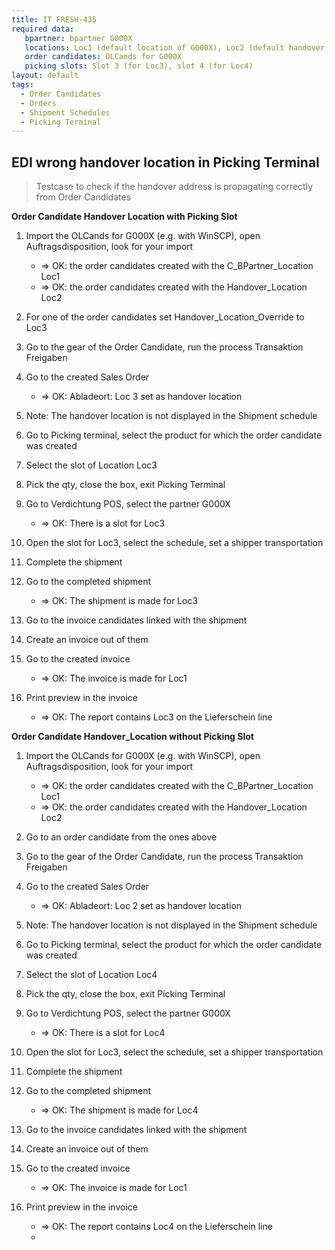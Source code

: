 ```yaml
---
title: IT FRESH-435
required data:
   bpartner: bpartner G000X
   locations: Loc1 (default location of G000X), Loc2 (default handover location of G000X), Loc3 (handover location of G000X), Loc4 (all location for G000X)
   order candidates: OLCands for G000X
   picking slots: Slot 3 (for Loc3), slot 4 (for Loc4)
layout: default
tags:
  - Order Candidates
  - Orders
  - Shipment Schedules
  - Picking Terminal
---
```

## EDI wrong handover location in Picking Terminal

> Testcase to check if the handover address is propagating correctly from Order Candidates

**Order Candidate Handover Location with Picking Slot**
1. Import the OLCands for G000X (e.g. with WinSCP), open Auftragsdisposition, look for your import
    * => OK: the order candidates created with the C_BPartner_Location Loc1
    * => OK: the order candidates created with the Handover_Location Loc2

1. For one of the order candidates set Handover_Location_Override to Loc3

1. Go to the gear of the Order Candidate, run the process Transaktion Freigaben

1. Go to the created Sales Order
    * => OK: Abladeort: Loc 3 set as handover location

1. Note: The handover location is not displayed in the Shipment schedule

1. Go to Picking terminal, select the product for which the order candidate was created

1. Select the slot of Location Loc3

1. Pick the qty, close the box, exit Picking Terminal

1. Go to Verdichtung POS, select the partner G000X
    * => OK: There is a slot for Loc3

1. Open the slot for Loc3, select the schedule, set a shipper transportation

1. Complete the shipment

1. Go to the completed shipment
    * => OK: The shipment is made for Loc3

1. Go to the invoice candidates linked with the shipment

1. Create an invoice out of them

1. Go to the created invoice
    * => OK: The invoice is made for Loc1
    
1. Print preview in the invoice
    * => OK: The report contains Loc3 on the Lieferschein line
    
    
**Order Candidate Handover_Location without Picking Slot**
1. Import the OLCands for G000X (e.g. with WinSCP), open Auftragsdisposition, look for your import
    * => OK: the order candidates created with the C_BPartner_Location Loc1
    * => OK: the order candidates created with the Handover_Location Loc2
    
1. Go to an order candidate from the ones above

1. Go to the gear of the Order Candidate, run the process Transaktion Freigaben

1. Go to the created Sales Order
    * => OK: Abladeort: Loc 2 set as handover location
    
1. Note: The handover location is not displayed in the Shipment schedule

1. Go to Picking terminal, select the product for which the order candidate was created

1. Select the slot of Location Loc4

1. Pick the qty, close the box, exit Picking Terminal

1. Go to Verdichtung POS, select the partner G000X
    * => OK: There is a slot for Loc4
    
1. Open the slot for Loc3, select the schedule, set a shipper transportation

1. Complete the shipment

1. Go to the completed shipment
    * => OK: The shipment is made for Loc4
    
1. Go to the invoice candidates linked with the shipment

1. Create an invoice out of them

1. Go to the created invoice
    * => OK: The invoice is made for Loc1
    
1. Print preview in the invoice
    * => OK: The report contains Loc4 on the Lieferschein line
    * 